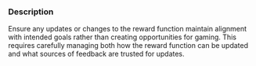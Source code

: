### Description

Ensure any updates or changes to the reward function maintain alignment with intended goals rather than creating opportunities for gaming. This requires carefully managing both how the reward function can be updated and what sources of feedback are trusted for updates.
